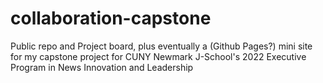 # collaboration-capstone
Public repo and Project board, plus eventually a (Github Pages?) mini site for my capstone project for CUNY Newmark J-School's 2022 Executive Program in News Innovation and Leadership
